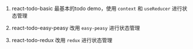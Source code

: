 1. react-todo-basic
最基本的todo demo，使用 `context` 和 `useReducer` 进行状态管理

2. react-todo-easy-peasy
改用 `easy-peasy` 进行状态管理

3. react-todo-redux
改用 `redux` 进行状态管理